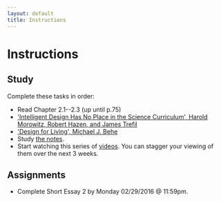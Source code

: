 ```yaml
---
layout: default
title: Instructions
---
```



# Instructions #


## Study

Complete these tasks in order:

+ Read Chapter 2.1--2.3 (up until p.75)
+ ['Intelligent Design Has No Place in the Science Curriculum', Harold Morowitz, Robert Hazen, and James Trefil](Teaching/Examined/God/Intel.pdf)
+ ['Design for Living', Michael J. Behe](/Teaching/Examined/God/Des.pdf)
+ Study [the notes](/Teaching/Examined/God/Handout1). 
+ Start watching this series of [videos](https://www.youtube.com/playlist?list=PLtKNX4SfKpzUPEsH9rswhJDwKp0oU40Xo). You can stagger your viewing of them over the next 3 weeks. 


## Assignments

+ Complete Short Essay 2 by Monday 02/29/2016 @ 11:59pm.
